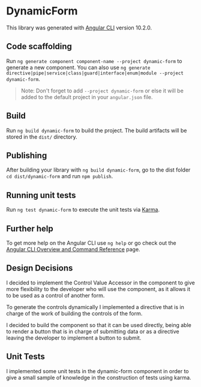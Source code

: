 # DynamicForm

This library was generated with [Angular CLI](https://github.com/angular/angular-cli) version 10.2.0.

## Code scaffolding

Run `ng generate component component-name --project dynamic-form` to generate a new component. You can also use `ng generate directive|pipe|service|class|guard|interface|enum|module --project dynamic-form`.
> Note: Don't forget to add `--project dynamic-form` or else it will be added to the default project in your `angular.json` file. 

## Build

Run `ng build dynamic-form` to build the project. The build artifacts will be stored in the `dist/` directory.

## Publishing

After building your library with `ng build dynamic-form`, go to the dist folder `cd dist/dynamic-form` and run `npm publish`.

## Running unit tests

Run `ng test dynamic-form` to execute the unit tests via [Karma](https://karma-runner.github.io).

## Further help

To get more help on the Angular CLI use `ng help` or go check out the [Angular CLI Overview and Command Reference](https://angular.io/cli) page.

## Design Decisions

I decided to implement the Control Value Accessor in the component to give more flexibility to the developer who will use the component, as it allows it to be used as a control of another form.

To generate the controls dynamically I implemented a directive that is in charge of the work of building the controls of the form.

I decided to build the component so that it can be used directly, being able to render a button that is in charge of submitting data or as a directive leaving the developer to implement a button to submit.

## Unit Tests

I implemented some unit tests in the dynamic-form component in order to give a small sample of knowledge in the construction of tests using karma.
